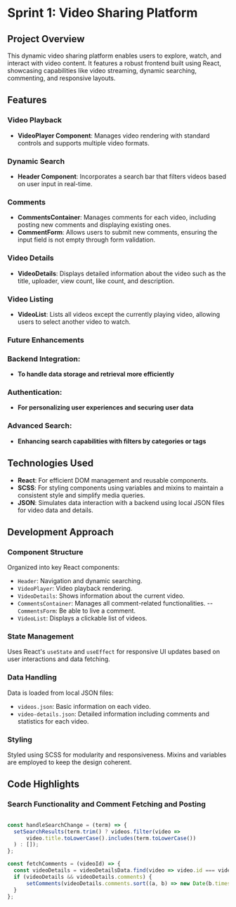 # Sprint 1: Video Sharing Platform

## Project Overview

This dynamic video sharing platform enables users to explore, watch, and interact with video content. It features a robust frontend built using React, showcasing capabilities like video streaming, dynamic searching, commenting, and responsive layouts.

## Features

### Video Playback
- **VideoPlayer Component**: Manages video rendering with standard controls and supports multiple video formats.

### Dynamic Search
- **Header Component**: Incorporates a search bar that filters videos based on user input in real-time.

### Comments
- **CommentsContainer**: Manages comments for each video, including posting new comments and displaying existing ones.
- **CommentForm**: Allows users to submit new comments, ensuring the input field is not empty through form validation.

### Video Details
- **VideoDetails**: Displays detailed information about the video such as the title, uploader, view count, like count, and description.

### Video Listing
- **VideoList**: Lists all videos except the currently playing video, allowing users to select another video to watch.

### Future Enhancements

### Backend Integration: 
- **To handle data storage and retrieval more efficiently**

### Authentication: 
- **For personalizing user experiences and securing user data**

### Advanced Search: 
- **Enhancing search capabilities with filters by categories or tags**

## Technologies Used

- **React**: For efficient DOM management and reusable components.
- **SCSS**: For styling components using variables and mixins to maintain a consistent style and simplify media queries.
- **JSON**: Simulates data interaction with a backend using local JSON files for video data and details.

## Development Approach

### Component Structure
Organized into key React components:
- `Header`: Navigation and dynamic searching.
- `VideoPlayer`: Video playback rendering.
- `VideoDetails`: Shows information about the current video.
- `CommentsContainer`: Manages all comment-related functionalities.
-- `CommentsForm`: Be able to live a comment.
- `VideoList`: Displays a clickable list of videos.

### State Management
Uses React's `useState` and `useEffect` for responsive UI updates based on user interactions and data fetching.

### Data Handling
Data is loaded from local JSON files:
- `videos.json`: Basic information on each video.
- `video-details.json`: Detailed information including comments and statistics for each video.

### Styling
Styled using SCSS for modularity and responsiveness. Mixins and variables are employed to keep the design coherent.

## Code Highlights

### Search Functionality and Comment Fetching and Posting
```javascript

const handleSearchChange = (term) => {
  setSearchResults(term.trim() ? videos.filter(video =>
      video.title.toLowerCase().includes(term.toLowerCase())
  ) : []);
};

const fetchComments = (videoId) => {
  const videoDetails = videoDetailsData.find(video => video.id === videoId);
  if (videoDetails && videoDetails.comments) {
      setComments(videoDetails.comments.sort((a, b) => new Date(b.timestamp) - new Date(a.timestamp)));
  }
};
